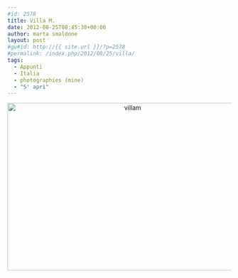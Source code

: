 ```yaml
---
#id: 2578
title: Villa M.
date: 2012-08-25T08:45:38+00:00
author: marta smaldone
layout: post
#gu#id: http://{{ site.url }}/?p=2578
#permalink: /index.php/2012/08/25/villa/
tags:
  - Appunti
  - Italia
  - photographies (mine)
  - "S' aprì"
---
```

<p style="text-align: center;">
  <p style="text-align: center;">
    <img class="aligncenter size-full wp-image-3541" src="{{ site.url }}/images/uploads/2012/08/villam-1.jpg" alt="villam" width="548" height="377" srcset="{{ site.url }}/images/uploads/2012/08/villam-1.jpg 548w, {{ site.url }}/images/uploads/2012/08/villam-1-300x206.jpg 300w" sizes="(max-width: 548px) 100vw, 548px" />
  </p>